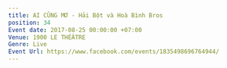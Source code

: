 ```yaml
---
title: AI CŨNG MƠ - Hải Bột và Hoà Bình Bros
position: 34
Event date: 2017-08-25 00:00:00 +07:00
Venue: 1900 LE THÉÂTRE
Genre: Live
Event Url: https://www.facebook.com/events/1835498696764944/
---
```


